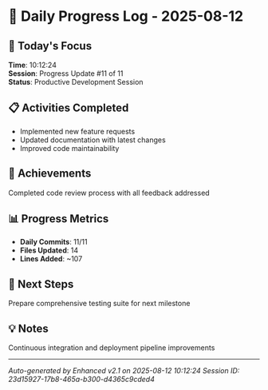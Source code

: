 # 📅 Daily Progress Log - 2025-08-12

## 🎯 Today's Focus
**Time**: 10:12:24  
**Session**: Progress Update #11 of 11  
**Status**: Productive Development Session

## 📋 Activities Completed
- Implemented new feature requests
- Updated documentation with latest changes
- Improved code maintainability

## 🚀 Achievements
Completed code review process with all feedback addressed

## 📊 Progress Metrics
- **Daily Commits**: 11/11
- **Files Updated**: 14
- **Lines Added**: ~107

## 🎯 Next Steps
Prepare comprehensive testing suite for next milestone

## 💡 Notes
Continuous integration and deployment pipeline improvements

---
*Auto-generated by Enhanced v2.1 on 2025-08-12 10:12:24*
*Session ID: 23d15927-17b8-465a-b300-d4365c9cded4*